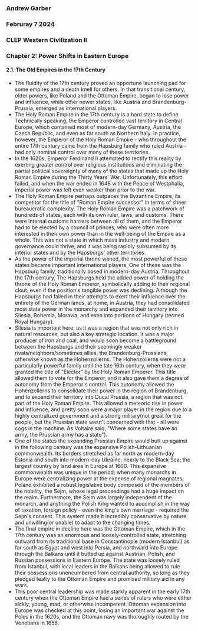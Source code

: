 ### Andrew Garber
### Februray 7 2024
### CLEP Western Civilization II
### Chapter 2: Power Shifts in Eastern Europe

#### 2.1. The Old Empires in the 17th Century
 - The fluidity of the 17th century proved an opportune launching pad for some empires and a death knell for others. In that transitional century, older powers, like Poland and the Ottoman Empire, began to lose power and influence, while other newer states, like Austria and Brandenburg-Prussia, emerged as international players.
 - The Holy Roman Empire in the 17th century is a hard state to define. Technically speaking, the Emperor controlled vast territory in Central Europe, which contained most of modern-day Germany, Austria, the Czech Republic, and even as far south as Northern Italy. In practice, however, the Emperor of the Holy Roman Empire - who throughout the entire 17th century came from the Hapsburg family who ruled Austria - had only nominal control over many of these territories.
 - In the 1620s, Emperor Ferdinand II attempted to rectify this reality by exerting greater control over religious institutions and eliminating the partial political sovereignty of many of the states that made up the Holy Roman Empire during the Thirty Years' War. Unfortunately, this effort failed, and when the war ended in 1648 with the Peace of Westphalia, imperial power was left even weaker than prior to the war.
 - The Holy Roman Empire perhaps outpaces the Byzantine Empire, its competitor for the title of "Roman Empire successor" in terms of sheer bureaucratic complexity. The Holy Roman Empire was a patchwork of hundreds of states, each with its own ruler, laws, and customs. There were internal customs barriers between all of them, and the Emperor had to be elected by a council of princes, who were often more interested in their own power than in the well-being of the Empire as a whole. This was not a state in which mass industry and modern governance could thrive, and it was being rapidly subsumed by its interior states and by the Hapsburgs' other territories. 
 - As the power of the imperial throne waned, the most powerful of these states became important international players. One of these was the Hapsburg family, traditionally based in modern-day Austria. Throughout the 17th century, The Hapsburgs held the added power of holding the throne of the Holy Roman Emperor, symbolically adding to their regional clout, even if the position's tangible power was declining. Although the Hapsburgs had failed in their attempts to exert their influence over the entirety of the German lands, at home, in Austria, they had consolidated most state power in the monarchy and expanded their territory into Silesia, Bohemia, Moravia, and even into portions of Hungary (termed Royal Hungary).
 - Silesia is important here, as it was a region that was not only rich in natural resources, but also a key strategic location. It was a major producer of iron and coal, and would soon become a battleground between the Hapsburgs and their seemingly weaker rivals/neighbors/sometimes allies, the Brandenburg-Prussians, otherwise known as the Hohenzollerns. The Hohenzollerns were not a particularly powerful family until the late 16th century, when they were granted the title of "Elector" by the Holy Roman Emperor. This title allowed them to vote for the Emperor, and it also gave them a degree of autonomy from the Emperor's control. This autonomy allowed the Hohenzollerns to consolidate their power in the region of Brandenburg, and to expand their territory into Ducal Prussia, a region that was not part of the Holy Roman Empire. This allowed a meteoric rise in power and influence, and pretty soon were a major player in the region due to a highly centralized government and a strong military(not great for the people, but the Prussian state wasn't concerned with that - all were cogs in the machine. As Voltaire said, "Where some states have an army, the Prussian army has a state").
 - One of the states the expanding Prussian Empire would butt up against in the following century was the expansive Polish-Lithuanian commonwealth. Its borders stretched as far north as modern-day Estonia and south into modern-day Ukraine, nearly to the Black Sea; the largest country by land area in Europe at 1600. This expansive commonwealth was unique in the period; when many monarchs in Europe were centralizing power at the expense of regional magnates, Poland exhibited a robust legislative body composed of the members of the nobility, the Sejm, whose legal proceedings had a huge impact on the realm. Furthermore, the Sejm was largely independent of the monarch, and anything the Polish King wanted to accomplish in the way of taxation, foreign policy - even the king's own marriage - required the Sejm's consent. This system made it incredibly conservative by nature and unwilling(or unable) to adapt to the changing times.
 - The final empire in decline here was the Ottoman Empire, which in the 17th century was an enormous and loosely-controlled state, stretching outward from its traditional base in Constantinople (modern Istanbul) as far south as Egypt and west into Persia, and northward into Europe through the Balkans until it butted up against Austrian, Polish, and Russian possessions in Eastern Europe. The state was loosely ruled from Istanbul, with local leaders in the Balkans being allowed to rule their possessions unencumbered from central authority, so long as they pledged fealty to the Ottoman Empire and promised military aid in any wars.
 - This poor central leadership was made starkly apparent in the early 17th century when the Ottoman Empire had a series of rulers who were either sickly, young, mad, or otherwise incompetent. Ottoman expansion into Europe was checked at this point, losing an important war against the Poles in the 1620s, and the Ottoman navy was thoroughly routed by the Venetians in 1656.